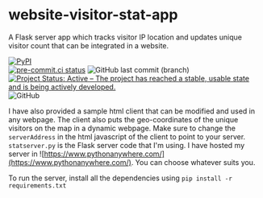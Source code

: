 # website-visitor-stat-app
A Flask server app which tracks visitor IP location and updates unique visitor count that can be integrated in a website. 

[![PyPI](https://img.shields.io/badge/requires-Python%20≥%203.10-blue?logo=python&logoColor=white)](https://www.python.org/downloads/release/python-310/)  
[![pre-commit.ci status](https://results.pre-commit.ci/badge/github/dutta-alankar/website-visitor-stat-app/main.svg)](https://results.pre-commit.ci/latest/github/dutta-alankar/website-visitor-stat-app/main)
![GitHub last commit (branch)](https://img.shields.io/github/last-commit/dutta-alankar/website-visitor-stat-app/main) 
[![Project Status: Active – The project has reached a stable, usable state and is being actively developed.](https://www.repostatus.org/badges/latest/active.svg)](https://www.repostatus.org/#active)
![GitHub](https://img.shields.io/github/license/dutta-alankar/website-visitor-stat-app)


I have also provided a sample html client that can be modified and used in any webpage. The client also puts the geo-coordinates of the unique visitors on the map in a dynamic webpage. 
Make sure to change the `serverAddress` in the html javascript of the client to point to your server. 
`statserver.py` is the Flask server code that I'm using. I have hosted my server in ![https://www.pythonanywhere.com/](https://www.pythonanywhere.com/). 
You can choose whatever suits you. 

To run the server, install all the dependencies using `pip install -r requirements.txt`
